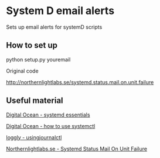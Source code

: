 # System D email alerts

Sets up email alerts for systemD scripts

## How to set up

python setup.py youremail

Original code

http://northernlightlabs.se/systemd.status.mail.on.unit.failure

## Useful material

[Digital Ocean - systemd essentials](https://www.digitalocean.com/community/tutorials/systemd-essentials-working-with-services-units-and-the-journal)

[Digital Ocean - how to use systemctl](https://www.digitalocean.com/community/tutorials/how-to-use-systemctl-to-manage-systemd-services-and-units)

[loggly - usingjournalctl](https://www.loggly.com/ultimate-guide/using-journalctl/)

[Northernlightlabs.se - Systemd Status Mail On Unit Failure](http://northernlightlabs.se/systemd.status.mail.on.unit.failure)
